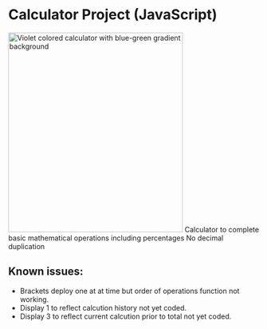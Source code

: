 # Calculator Project (JavaScript) 
<img width="350" height= "400" alt="Violet colored calculator with blue-green gradient background" src="https://user-images.githubusercontent.com/105027856/182185453-48b8b895-4fa3-4778-9f2f-490ade21e88d.png">
Calculator to complete basic mathematical operations including percentages
No decimal duplication 

## Known issues: 
- Brackets deploy one at at time but order of operations function not working.
- Display 1 to reflect calcution history not yet coded.
- Display 3 to reflect current calcution prior to total not yet coded.
